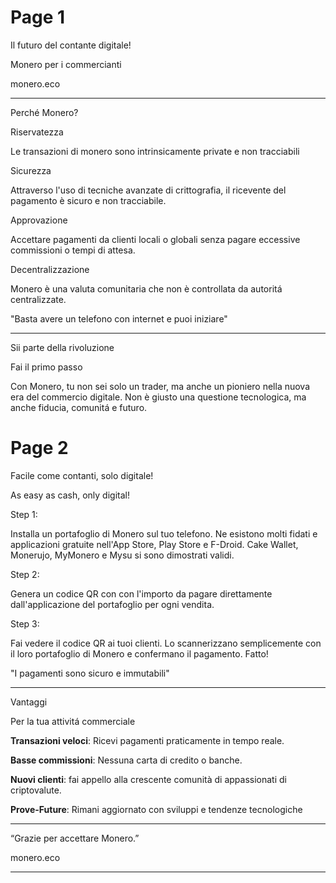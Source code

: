 # Page 1

Il futuro del contante digitale!

Monero per i commercianti

monero.eco

---

Perché Monero?

Riservatezza

Le transazioni di monero sono intrinsicamente private e non tracciabili

Sicurezza

Attraverso l'uso di tecniche avanzate di crittografia, il ricevente del pagamento è sicuro e non tracciabile.

Approvazione

Accettare pagamenti da clienti locali o globali senza pagare eccessive commissioni o tempi di attesa.

Decentralizzazione

Monero è una valuta comunitaria che non è controllata da autoritá centralizzate.

"Basta avere un telefono con internet e puoi iniziare"

---

Sii parte della rivoluzione

Fai il primo passo

Con Monero, tu non sei solo un trader, ma anche un pioniero nella nuova era del commercio digitale. Non è giusto una questione tecnologica, ma anche fiducia, comunitá e futuro.

# Page 2

Facile come contanti, solo digitale!

As easy as cash, only digital!

Step 1:

Installa un portafoglio di Monero sul tuo telefono. Ne esistono molti fidati e applicazioni gratuite nell'App Store, Play Store e F-Droid. Cake Wallet, Monerujo, MyMonero e Mysu si sono dimostrati validi.

Step 2:

Genera un codice QR con con l'importo da pagare direttamente dall'applicazione del portafoglio per ogni vendita.

Step 3:

Fai vedere il codice QR ai tuoi clienti. Lo scannerizzano semplicemente con il loro portafoglio di Monero e confermano il pagamento. Fatto!

"I pagamenti sono sicuro e immutabili"

---

Vantaggi

Per la tua attivitá commerciale

**Transazioni veloci**: Ricevi pagamenti praticamente in tempo reale.

**Basse commissioni**: Nessuna carta di credito o banche.

**Nuovi clienti**: fai appello alla crescente comunità di appassionati di criptovalute.

**Prove-Future**: Rimani aggiornato con sviluppi e tendenze tecnologiche

---

“Grazie per accettare Monero.”

monero.eco

---